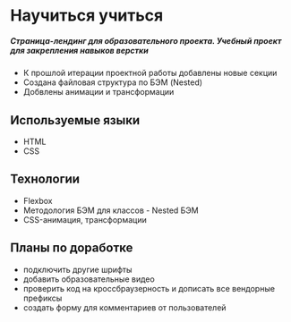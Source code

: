# Научиться учиться #

##### Страница-лендинг для образовательного проекта. Учебный проект для закрепления навыков верстки #####

* К прошлой итерации проектной работы добавлены новые секции
* Создана файловая структура по БЭМ (Nested)
* Добвлены анимации и трансформации

## Используемые языки ##
* HTML
* CSS

## Технологии ##
* Flexbox
* Методология БЭМ для классов - Nested БЭМ
* CSS-анимация, трансформации

## Планы по доработке ##
* подключить другие шрифты
* добавить образовательные видео
* проверить код на кроссбраузерность и дописать все вендорные префиксы
* создать форму для комментариев от пользователей

